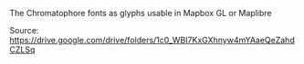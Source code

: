 The Chromatophore fonts as glyphs usable in Mapbox GL or Maplibre

Source: https://drive.google.com/drive/folders/1c0_WBI7KxGXhnyw4mYAaeQeZahdCZLSq
